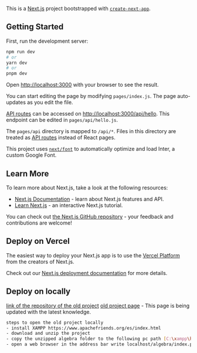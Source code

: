 This is a [Next.js](https://nextjs.org/) project bootstrapped with [`create-next-app`](https://github.com/vercel/next.js/tree/canary/packages/create-next-app).

## Getting Started

First, run the development server:

```bash
npm run dev
# or
yarn dev
# or
pnpm dev
```

Open [http://localhost:3000](http://localhost:3000) with your browser to see the result.

You can start editing the page by modifying `pages/index.js`. The page auto-updates as you edit the file.

[API routes](https://nextjs.org/docs/api-routes/introduction) can be accessed on [http://localhost:3000/api/hello](http://localhost:3000/api/hello). This endpoint can be edited in `pages/api/hello.js`.

The `pages/api` directory is mapped to `/api/*`. Files in this directory are treated as [API routes](https://nextjs.org/docs/api-routes/introduction) instead of React pages.

This project uses [`next/font`](https://nextjs.org/docs/basic-features/font-optimization) to automatically optimize and load Inter, a custom Google Font.

## Learn More

To learn more about Next.js, take a look at the following resources:

- [Next.js Documentation](https://nextjs.org/docs) - learn about Next.js features and API.
- [Learn Next.js](https://nextjs.org/learn) - an interactive Next.js tutorial.

You can check out [the Next.js GitHub repository](https://github.com/vercel/next.js/) - your feedback and contributions are welcome!

## Deploy on Vercel

The easiest way to deploy your Next.js app is to use the [Vercel Platform](https://vercel.com/new?utm_medium=default-template&filter=next.js&utm_source=create-next-app&utm_campaign=create-next-app-readme) from the creators of Next.js.

Check out our [Next.js deployment documentation](https://nextjs.org/docs/deployment) for more details.


## Deploy on locally

[link of the repository of the old project](https://github.com/lokilaufeysonXD/algebra.git)
[old project page]( https://kittle-grades.000webhostapp.com/index.php) - This page is being updated with the latest knowledge.


```bash
steps to open the old project locally
- install XAMPP https://www.apachefriends.org/es/index.html 
- download and unzip the project
- copy the unzipped algebra folder to the following pc path [C:\xampp\htdocs]
- open a web browser in the address bar write localhost/algebra/index.php
```


<!-- link del repocitorio  de git  https://github.com/lokilaufeysonXD/algebra.git

pagina wep en linea https://kittle-grades.000webhostapp.com/index.php

pasos para poder habir la pagina en local
    1- instalar XAMPP https://www.apachefriends.org/es/index.html 
    2- descargar y descomprimir el proyecto 
    3- copiar la carpeta descomprimida algebra a la sigiente ruta del pc C:\xampp\htdocs
    4- abrir un navegador web en la barra de direcciones escribir localhost/algebra/index.php -->
